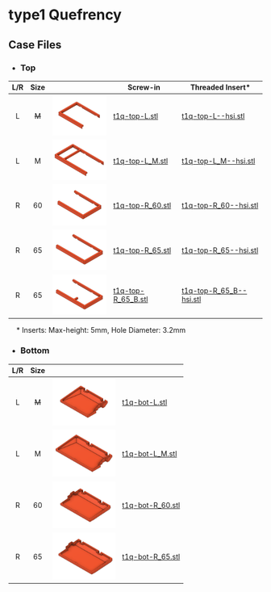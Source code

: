 # type1 Quefrency

## Case Files

- ### Top

<table>
  <thead>
    <tr>
      <th>L/R</th>
      <th>Size</th>
      <th></th>
      <th>Screw-in</th>
      <th>Threaded Insert*</th>
    </tr>
  </thead>
  <tbody>
    <tr>
      <td style="text-align: center;">L</td>
      <td style="text-align: center;"><s>M</s></td>
      <td><img src=".images/t1q-t-l.png" width="125" /></td>
      <td><a href="t1q-top-L.stl">t1q-top-L.stl</a></td>
      <td><a href="heat-set-insert/t1q-top-L--hsi.stl">t1q-top-L--hsi.stl</a></td>
    </tr>
    <tr>
      <td style="text-align: center;">L</td>
      <td style="text-align: center;">M</td>
      <td><img src=".images/t1q-t-l-m.png" width="125" /></td>
      <td><a href="t1q-top-L_M.stl">t1q-top-L_M.stl</a></td>
      <td><a href="heat-set-insert/t1q-top-L_M--hsi.stl">t1q-top-L_M--hsi.stl</a></td>
    </tr>
    <tr>
      <td style="text-align: center;">R</td>
      <td style="text-align: center;">60</td>
      <td><img src=".images/t1q-t-r-60.png" width="125" /></td>
      <td><a href="t1q-top-R_60.stl">t1q-top-R_60.stl</a></td>
      <td><a href="heat-set-insert/t1q-top-R_60--hsi.stl">t1q-top-R_60--hsi.stl</a></td>
    </tr>
    <tr>
      <td style="text-align: center;">R</td>
      <td style="text-align: center;">65</td>
      <td><img src=".images/t1q-t-r-65.png" width="125" /></td>
      <td><a href="t1q-top-R_65.stl">t1q-top-R_65.stl</a></td>
      <td><a href="heat-set-insert/t1q-top-R_65--hsi.stl">t1q-top-R_65--hsi.stl</a></td>
    </tr>
    <tr>
      <td style="text-align: center;">R</td>
      <td style="text-align: center;">65</td>
      <td><img src=".images/t1q-t-r-65-b.png" width="125" /></td>
      <td><a href="t1q-top-R_65_B.stl">t1q-top-R_65_B.stl</a></td>
      <td><a href="heat-set-insert/t1q-top-R_65_B--hsi.stl">t1q-top-R_65_B--hsi.stl</a></td>
    </tr>
  </tbody>
</table>

&nbsp;&nbsp;&nbsp;&nbsp;\* Inserts: Max-height: 5mm, Hole Diameter: 3.2mm

- ### Bottom

<table>
  <thead>
    <tr>
      <th>L/R</th>
      <th>Size</th>
      <th></th>
      <th></th>
    </tr>
  </thead>
  <tbody>
    <tr>
      <td style="text-align: center;">L</td>
      <td style="text-align: center;"><s>M</s></td>
      <td><img src=".images/t1q-b-l.png" width="125" /></td>
      <td><a href="t1q-bot-L.stl">t1q-bot-L.stl</a></td>
    </tr>
    <tr>
      <td style="text-align: center;">L</td>
      <td style="text-align: center;">M</td>
      <td><img src=".images/t1q-b-l-m.png" width="125" /></td>
      <td><a href="t1q-bot-L_M.stl">t1q-bot-L_M.stl</a></td>
    </tr>
    <tr>
      <td style="text-align: center;">R</td>
      <td style="text-align: center;">60</td>
      <td><img src=".images/t1q-b-r-60.png" width="125" /></td>
      <td><a href="t1q-bot-R_60.stl">t1q-bot-R_60.stl</a></td>
    </tr>
    <tr>
      <td style="text-align: center;">R</td>
      <td style="text-align: center;">65</td>
      <td><img src=".images/t1q-b-r-65.png" width="125" /></td>
      <td><a href="t1q-bot-R_65.stl">t1q-bot-R_65.stl</a></td>
    </tr>
  </tbody>
</table>

